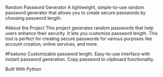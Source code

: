 Random Password Generator
A lightweight, simple-to-use random password generator that allows you to create secure passwords by choosing password length.

#About the Project
This project generates random passwords that help users enhance their security. It lets you customize password length. This tool is perfect for creating secure passwords for various purposes like account creation, online services, and more.

#Features
Customizable password length.
Easy-to-use interface with instant password generation.
Copy password to clipboard functionality.

Built With
Python


